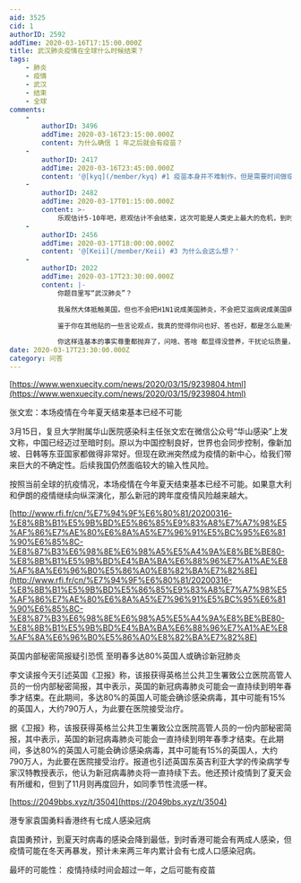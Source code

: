```yaml
---
aid: 3525
cid: 1
authorID: 2592
addTime: 2020-03-16T17:15:00.000Z
title: 武汉肺炎疫情在全球什么时候结束？
tags:
    - 肺炎
    - 疫情
    - 武汉
    - 结束
    - 全球
comments:
    -
        authorID: 3496
        addTime: 2020-03-16T23:15:00.000Z
        content: 为什么确信 1 年之后就会有疫苗？
    -
        authorID: 2417
        addTime: 2020-03-16T23:45:00.000Z
        content: '@[kyq](/member/kyq) #1 疫苗本身并不难制作，但是需要时间做临床实验。'
    -
        authorID: 2482
        addTime: 2020-03-17T01:15:00.000Z
        content: >-
            乐观估计5-10年吧，悲观估计不会结束，这次可能是人类史上最大的危机，到时候各种人道灾难都会爆发，我们现在只是处在序章而已，连第一章都没开始。
    -
        authorID: 2456
        addTime: 2020-03-17T18:00:00.000Z
        content: '@[Keii](/member/Keii) #3 为什么会这么想？'
    -
        authorID: 2022
        addTime: 2020-03-17T23:30:00.000Z
        content: |-
            你题目里写“武汉肺炎”？

            我虽然大体抵触美国，但也不会把H1N1说成美国肺炎，不会把艾滋病说成美国病。

            鉴于你在其他贴的一些言论观点，我真的觉得你问也好、答也好，都是怎么能黑化中国 就怎么算。

            你这样连基本的事实尊重都抛弃了，问啥、答啥 都显得没营养，干扰论坛质量，很不好
date: 2020-03-17T23:30:00.000Z
category: 问答
---
```


[https://www.wenxuecity.com/news/2020/03/15/9239804.html](https://www.wenxuecity.com/news/2020/03/15/9239804.html)

张文宏：本场疫情在今年夏天结束基本已经不可能

3月15日，复旦大学附属华山医院感染科主任张文宏在微信公众号“华山感染”上发文称，中国已经迈过至暗时刻。原以为中国控制良好，世界也会同步控制，像新加坡、日韩等东亚国家都做得非常好。但现在欧洲突然成为疫情的新中心，给我们带来巨大的不确定性。后续我国仍然面临较大的输入性风险。

按照当前全球的抗疫情况，本场疫情在今年夏天结束基本已经不可能。如果意大利和伊朗的疫情继续向纵深演化，那么新冠的跨年度疫情风险越来越大。

[http://www.rfi.fr/cn/%E7%94%9F%E6%80%81/20200316-%E8%8B%B1%E5%9B%BD%E5%86%85%E9%83%A8%E7%A7%98%E5%AF%86%E7%AE%80%E6%8A%A5%E7%96%91%E5%BC%95%E6%81%90%E6%85%8C-%E8%87%B3%E6%98%8E%E6%98%A5%E5%A4%9A%E8%BE%BE80-%E8%8B%B1%E5%9B%BD%E4%BA%BA%E6%88%96%E7%A1%AE%E8%AF%8A%E6%96%B0%E5%86%A0%E8%82%BA%E7%82%8E](http://www.rfi.fr/cn/%E7%94%9F%E6%80%81/20200316-%E8%8B%B1%E5%9B%BD%E5%86%85%E9%83%A8%E7%A7%98%E5%AF%86%E7%AE%80%E6%8A%A5%E7%96%91%E5%BC%95%E6%81%90%E6%85%8C-%E8%87%B3%E6%98%8E%E6%98%A5%E5%A4%9A%E8%BE%BE80-%E8%8B%B1%E5%9B%BD%E4%BA%BA%E6%88%96%E7%A1%AE%E8%AF%8A%E6%96%B0%E5%86%A0%E8%82%BA%E7%82%8E)

英国内部秘密简报疑引恐慌 至明春多达80%英国人或确诊新冠肺炎

李文读报今天引述英国《卫报》称，该报获得英格兰公共卫生署致公立医院高管人员的一份内部秘密简报，其中表示，英国的新冠病毒肺炎可能会一直持续到明年春季才结束。在此期间，多达80%的英国人可能会确诊感染病毒，其中可能有15%的英国人，大约790万人，为此要在医院接受治疗。

据《卫报》称，该报获得英格兰公共卫生署致公立医院高管人员的一份内部秘密简报，其中表示，英国的新冠病毒肺炎可能会一直持续到明年春季才结束。在此期间，多达80%的英国人可能会确诊感染病毒，其中可能有15%的英国人，大约790万人，为此要在医院接受治疗。报道也引述英国东英吉利亚大学的传染病学专家汉特教授表示，他认为新冠病毒肺炎将一直持续下去。他还预计疫情到了夏天会有所缓和，但到了11月则再度回升，如同季节性流感一样。

[https://2049bbs.xyz/t/3504](https://2049bbs.xyz/t/3504)

港专家袁国勇料香港终有七成人感染冠病

袁国勇预计，到夏天时病毒的感染会降到最低，到时香港可能会有两成人感染，但疫情可能在冬天再暴发，预计未来两三年内累计会有七成人口感染冠病。

最坏的可能性： 疫情持续时间会超过一年，之后可能有疫苗
